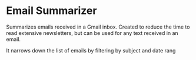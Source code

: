 # Email Summarizer

Summarizes emails received in a Gmail inbox. Created to reduce the time to read extensive newsletters, but can be used for any text received in an email.

It narrows down the list of emails by filtering by subject and date rang
